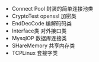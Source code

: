 - Connect Pool 封装的简单连接池类
- CryptoTest  openssl 加密类
- EndDecCode  编解码码类
- Interface类  对外接口类
- MysqlOP 数据库连接类
- SHareMemory 共享内存类
- TCPLinux 套接字类